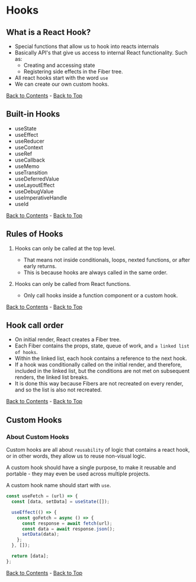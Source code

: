# Hooks

## What is a React Hook?

- Special functions that allow us to hook into reacts internals
- Basically API's that give us access to internal React functionality. Such as:
  - Creating and accessing state
  - Registering side effects in the Fiber tree.
- All react hooks start with the word `use`
- We can create our own custom hooks.

[Back to Contents](./README.md) - [Back to Top](#)

## Built-in Hooks

- useState
- useEffect
- useReducer
- useContext
- useRef
- useCallback
- useMemo
- useTransition
- useDeferredValue
- useLayoutEffect
- useDebugValue
- useImperativeHandle
- useId

[Back to Contents](./README.md) - [Back to Top](#)

## Rules of Hooks

1. Hooks can only be called at the top level.

   - That means not inside conditionals, loops, nexted functions, or after early returns.
   - This is because hooks are always called in the same order.

2. Hooks can only be called from React functions.
   - Only call hooks inside a function component or a custom hook.

[Back to Contents](./README.md) - [Back to Top](#)

## Hook call order

- On initial render, React creates a Fiber tree.
- Each Fiber contains the props, state, queue of work, and `a linked list of hooks`.
- Within the linked list, each hook contains a reference to the next hook.
- If a hook was conditionally called on the initial render, and therefore, included in the linked list, but the conditions are not met on subsequent renders, the linked list breaks.
- It is done this way because Fibers are not recreated on every render, and so the list is also not recreated.

[Back to Contents](./README.md) - [Back to Top](#)

## Custom Hooks

### About Custom Hooks

Custom hooks are all about `reusability` of logic that contains a react hook, or in other words, they allow us to reuse non-visual logic.

A custom hook should have a single purpose, to make it reusable and portable - they may even be used across multiple projects.

A custom hook name should start with `use`.

```js
const useFetch = (url) => {
  const [data, setData] = useState([]);

  useEffect(() => {
    const goFetch = async () => {
      const response = await fetch(url);
      const data = await response.json();
      setData(data);
    };
  }, []);

  return [data];
};
```

[Back to Contents](./README.md) - [Back to Top](#)
